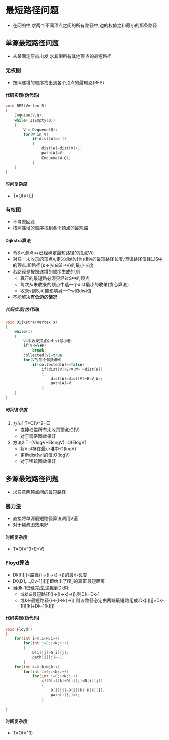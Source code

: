 # 最短路径问题
* 在网络中,求两个不同顶点之间的所有路径中,边的权值之和最小的那条路径
## 单源最短路径问题
* 从某固定原点出发,求其倒所有其他顶点的最短路径
### 无权图
* 按照递增的顺序找出到各个顶点的最短路(BFS)
#### 代码实现(伪代码)
```c++
void BFS(Vertex S)
{
    Enqueue(V,Q);
    while(!IsEmpty(Q))
    {
        V = Dequeue(Q);
        for(W in V)
            if(dist[W]==-1)
            {
                dist[W]=dist[V]+1;
                path[W]=V;
                Enqueue(W,Q);
            }
    }
}
```
#### 时间复杂度
* T=O(V+E)
### 有权图
* 不考虑回路
* 按照递增的顺序找到各个顶点的最短路
#### Dijkstra算法
* 令S={源点s+已经确定最短路径的顶点Vi}
* 对任一未收录的顶点v,定义dist[v]为s到v的最短路径长度,但该路径仅经过S中的顶点.即路径{s->(vi∈S)->v}的最小长度
* 若路径是按照递增的顺序生成的,则
    * 真正的最短路必须只经过S中的顶点
    * 每次从未收录的顶点中选一个dist最小的收录(贪心算法)
    * 收录v到S,可能影响另一个w的dist值
* 不能解决**有负边的情况**
##### 代码实现(伪代码)
```c++
void Dijkstra(Vertex s)
{
    while(1)
    {
        V=未收录顶点中dist最小者;
        if(V不存在)
            break;
        collected[V]=true;
        for(V的每个邻接点W)
            if(collected[W]==false)
                if(dist[V]+E<V,W> <dist[W])
                {
                    dist[W]=dist[V]+E<V,W>;
                    path[W]=V;
                }
    }
}
```
##### 时间复杂度
1. 方法1:T=O(V^2+E)
    * 直接扫描所有未收录顶点:O(V)
    * 对于稠密图效果好
2. 方法2:T=(VlogV+ElongV)=O(ElogV)
    * 将dist存在最小堆中:O(logV)
    * 更新dist[w]的值:O(logV)
    * 对于稀疏图效果好
## 多源最短路径问题
* 求任意两顶点间的最短路径
### 暴力法
* 直接将单源最短路径算法调用V遍
* 对于稀疏图效果好
#### 时间复杂度
* T=O(V^3+E*V)
### Floyd算法
* Dk[i][j]=路径{i->{l->k}->j}的最小长度
* D0,D1,...,Dv-1[i][j]即给出了i到j的真正最短距离
* 当dk-1已经完成,递推到Dk时:
    * 或k!∈最短路径{i->{l->k}->j},则Dk=Dk-1
    * 或k∈最短路径{i->{l->k}->j},则该路径必定由两端最短路组成:Dk[i][j]=Dk-1[i][k]+Dk-1[k][j]
#### 代码实现(伪代码)
```c++
void Floyd()
{
    for(int i=0;i<N;i++)
        for(int j=0;j<N;j++)
        {
            D[i][j]=G[i][j];
            path[i][j]=-1;
        }
    for(int k=0;k<N;k++)
        for(int i=0;i<N;i++)
            for(int j=0;j<N;j++)
                if(D[i][k]+D[i][j]<D[i][j])
                {
                    D[i][j]=D[i][k]+D[k][j];
                    path[i][j]=k;
                }
                    
}
```
#### 时间复杂度
* T=O(V^3)